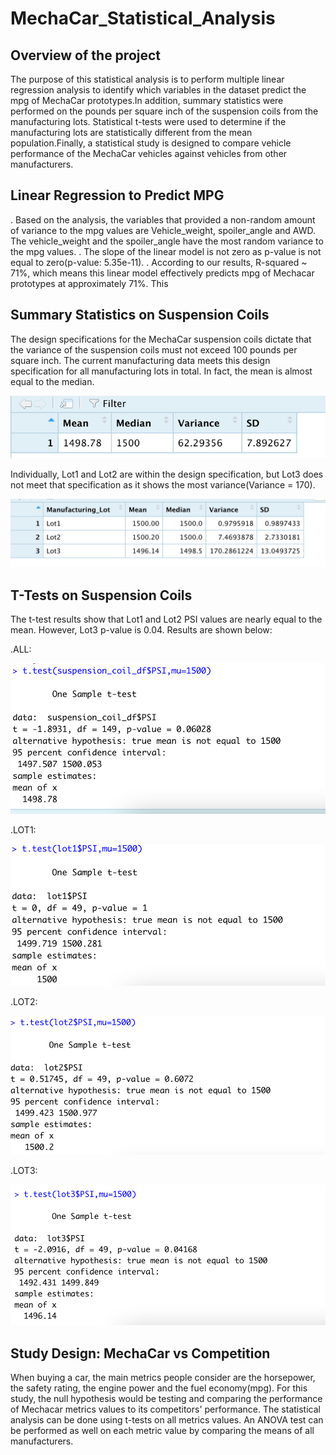 # MechaCar_Statistical_Analysis

## Overview of the project

The purpose of this statistical analysis is to perform multiple linear regression analysis to identify which variables in the dataset predict the mpg of MechaCar prototypes.In addition, summary statistics were performed on the pounds per square inch of the suspension coils from the manufacturing lots. Statistical t-tests were used to determine if the manufacturing lots are statistically different from the mean population.Finally, a statistical study is designed to compare vehicle performance of the MechaCar vehicles against vehicles from other manufacturers.

## Linear Regression to Predict MPG

. Based on the analysis, the variables that provided a non-random amount of variance to the mpg values are Vehicle_weight, spoiler_angle and AWD. The vehicle_weight and the spoiler_angle have the most random variance to the mpg values. 
. The slope of the linear model is not zero as p-value is not equal to zero(p-value: 5.35e-11). 
. According to our results, R-squared ~ 71%, which means this linear model effectively predicts mpg of Mechacar prototypes at approximately 71%. This 

## Summary Statistics on Suspension Coils

The design specifications for the MechaCar suspension coils dictate that the variance of the suspension coils must not exceed 100 pounds per square inch.
The current manufacturing data meets this design specification for all manufacturing lots in total. In fact, the mean is almost equal to the median.

![total_summary](https://github.com/StessyG/MechaCar_Statistical_Analysis/blob/3a9d97effb464201840f7b8ddc46d0116b970d00/images/total_summary.png)

Individually, Lot1 and Lot2 are within the design specification, but Lot3 does not meet that specification as it shows the most variance(Variance = 170).

![lot_summary](https://github.com/StessyG/MechaCar_Statistical_Analysis/blob/b32252c00b1c0e4c9de7f7c211121621e0e527b2/images/lot_summary.png)

## T-Tests on Suspension Coils

The t-test results show that Lot1 and Lot2 PSI values are nearly equal to the mean. However, Lot3 p-value is 0.04.
Results are shown below:

.ALL:

![Manufacturing lots](https://github.com/StessyG/MechaCar_Statistical_Analysis/blob/b32252c00b1c0e4c9de7f7c211121621e0e527b2/images/t-test%20all.png)

.LOT1:

![Lot1](https://github.com/StessyG/MechaCar_Statistical_Analysis/blob/b32252c00b1c0e4c9de7f7c211121621e0e527b2/images/t-test%201.png)


.LOT2:

![Lot2](https://github.com/StessyG/MechaCar_Statistical_Analysis/blob/b32252c00b1c0e4c9de7f7c211121621e0e527b2/images/t-test%202.png)


.LOT3:

![Lot3](https://github.com/StessyG/MechaCar_Statistical_Analysis/blob/b32252c00b1c0e4c9de7f7c211121621e0e527b2/images/t-test%203.png)


## Study Design: MechaCar vs Competition


When buying a car, the main metrics people consider are the horsepower, the safety rating, the engine power and the fuel economy(mpg). 
For this study, the null hypothesis would be testing and comparing the performance of Mechacar metrics values to its competitors' performance.
The statistical analysis can be done using t-tests on all metrics values.
An ANOVA test can be performed as well on each metric value by comparing the means of all manufacturers.
